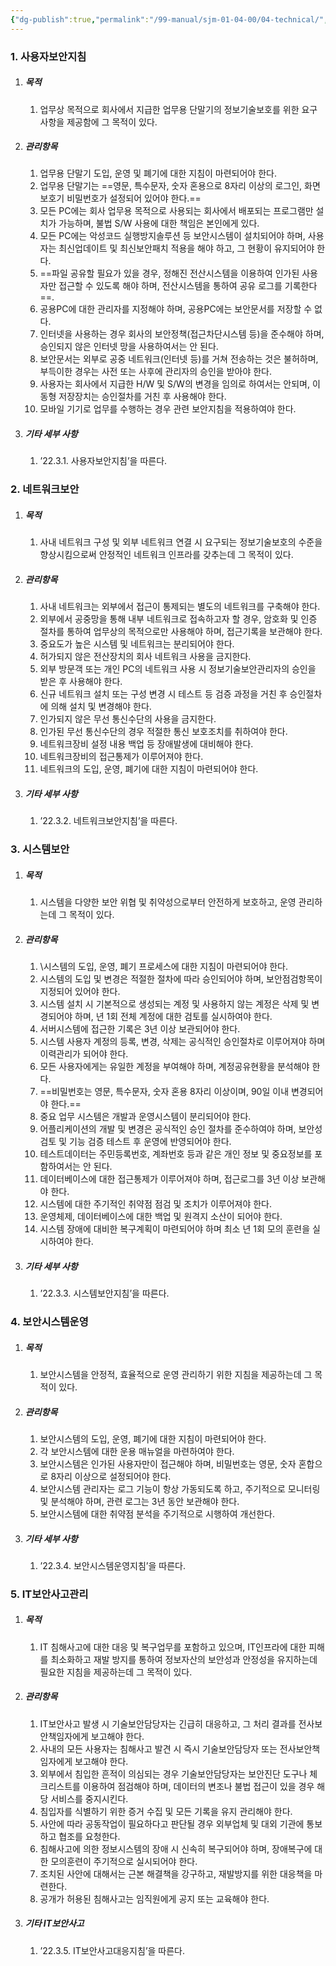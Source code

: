 ```yaml
---
{"dg-publish":true,"permalink":"/99-manual/sjm-01-04-00/04-technical/","title":"제 4 장 기술적 보안","tags":["정보보안관리규정","보안","기술적보안"],"noteIcon":"","created":"","updated":""}
---
```


### 1. 사용자보안지침
1. ##### 목적
	1. 업무상 목적으로 회사에서 지급한 업무용 단말기의 정보기술보호를 위한 요구사항을 제공함에 그 목적이 있다. 
2. ##### 관리항목
	1. 업무용 단말기 도입, 운영 및 폐기에 대한 지침이 마련되어야 한다. 
	2. 업무용 단말기는 ==영문, 특수문자, 숫자 혼용으로 8자리 이상의 로그인, 화면보호기 비밀번호가 설정되어 있어야 한다.==
	3. 모든 PC에는 회사 업무용 목적으로 사용되는 회사에서 배포되는 프로그램만 설치가 가능하며, 불법 S/W 사용에 대한 책임은 본인에게 있다.
	4. 모든 PC에는 악성코드 실행방지솔루션 등 보안시스템이 설치되어야 하며, 사용자는 최신업데이트 및 최신보안패치 적용을 해야 하고, 그 현황이 유지되어야 한다. 
	5. ==파일 공유할 필요가 있을 경우, 정해진 전산시스템을 이용하여 인가된 사용자만 접근할 수 있도록 해야 하며, 전산시스템을 통하여 공유 로그를 기록한다==. 
	6. 공용PC에 대한 관리자를 지정해야 하며, 공용PC에는 보안문서를 저장할 수 없다.
	7. 인터넷을 사용하는 경우 회사의 보안정책(접근차단시스템 등)을 준수해야 하며, 승인되지 않은 인터넷 망을 사용하여서는 안 된다.
	8. 보안문서는 외부로 공중 네트워크(인터넷 등)를 거쳐 전송하는 것은 불허하며, 부득이한 경우는 사전 또는 사후에 관리자의 승인을 받아야 한다. 
	9. 사용자는 회사에서 지급한 H/W 및 S/W의 변경을 임의로 하여서는 안되며, 이동형 저장장치는 승인절차를 거친 후 사용해야 한다. 
	10. 모바일 기기로 업무를 수행하는 경우 관련 보안지침을 적용하여야 한다.
3. ##### 기타 세부 사항
	1. ’22.3.1. 사용자보안지침’을 따른다. 

### 2. 네트워크보안
1. ##### 목적
	1. 사내 네트워크 구성 및 외부 네트워크 연결 시 요구되는 정보기술보호의 수준을 향상시킴으로써 안정적인 네트워크 인프라를 갖추는데 그 목적이 있다.
2. ##### 관리항목
	1. 사내 네트워크는 외부에서 접근이 통제되는 별도의 네트워크를 구축해야 한다. 
	2. 외부에서 공중망을 통해 내부 네트워크로 접속하고자 할 경우, 암호화 및 인증 절차를 통하여 업무상의 목적으로만 사용해야 하며, 접근기록을 보관해야 한다. 
	3. 중요도가 높은 시스템 및 네트워크는 분리되어야 한다. 
	4. 허가되지 않은 전산장치의 회사 네트워크 사용을 금지한다.
	5. 외부 방문객 또는 개인 PC의 네트워크 사용 시 정보기술보안관리자의 승인을 받은 후 사용해야 한다. 
	6. 신규 네트워크 설치 또는 구성 변경 시 테스트 등 검증 과정을 거친 후 승인절차에 의해 설치 및 변경해야 한다. 
	7. 인가되지 않은 무선 통신수단의 사용을 금지한다. 
	8. 인가된 무선 통신수단의 경우 적절한 통신 보호조치를 취하여야 한다.
	9. 네트워크장비 설정 내용 백업 등 장애발생에 대비해야 한다. 
	10. 네트워크장비의 접근통제가 이루어져야 한다. 
	11. 네트워크의 도입, 운영, 폐기에 대한 지침이 마련되어야 한다. 
3. ##### 기타 세부 사항
	1. ’22.3.2. 네트워크보안지침’을 따른다. 

### 3. 시스템보안
1. ##### 목적
	1. 시스템을 다양한 보안 위협 및 취약성으로부터 안전하게 보호하고, 운영 관리하는데 그 목적이 있다.
2.  ##### 관리항목
	1. \시스템의 도입, 운영, 폐기 프로세스에 대한 지침이 마련되어야 한다. 
	2. 시스템의 도입 및 변경은 적절한 절차에 따라 승인되어야 하며, 보안점검항목이 지정되어 있어야 한다. 
	3. 시스템 설치 시 기본적으로 생성되는 계정 및 사용하지 않는 계정은 삭제 및 변경되어야 하며, 년 1회 전체 계정에 대한 검토를 실시하여야 한다.
	4. 서버시스템에 접근한 기록은 3년 이상 보관되어야 한다. 
	5. 시스템 사용자 계정의 등록, 변경, 삭제는 공식적인 승인절차로 이루어져야 하며 이력관리가 되어야 한다. 
	6. 모든 사용자에게는 유일한 계정을 부여해야 하며, 계정공유현황을 분석해야 한다.
	7. ==비밀번호는 영문, 특수문자, 숫자 혼용 8자리 이상이며, 90일 이내 변경되어야 한다.==
	8. 중요 업무 시스템은 개발과 운영시스템이 분리되어야 한다.  
	9. 어플리케이션의 개발 및 변경은 공식적인 승인 절차를 준수하여야 하며, 보안성 검토 및 기능 검증 테스트 후 운영에 반영되어야 한다. 
	10. 테스트데이터는 주민등록번호, 계좌번호 등과 같은 개인 정보 및 중요정보를 포함하여서는 안 된다.
	11. 데이터베이스에 대한 접근통제가 이루어져야 하며, 접근로그를 3년 이상 보관해야 한다. 
	12. 시스템에 대한 주기적인 취약점 점검 및 조치가 이루어져야 한다.
	13. 운영체제, 데이터베이스에 대한 백업 및 원격지 소산이 되어야 한다. 
	14. 시스템 장애에 대비한 복구계획이 마련되어야 하며 최소 년 1회 모의 훈련을 실시하여야 한다. 
3. ##### 기타 세부 사항
	1. ’22.3.3. 시스템보안지침’을 따른다. 

### 4. 보안시스템운영
1. ##### 목적
	1. 보안시스템을 안정적, 효율적으로 운영 관리하기 위한 지침을 제공하는데 그 목적이 있다. 
2. ##### 관리항목
	1. 보안시스템의 도입, 운영, 폐기에 대한 지침이 마련되어야 한다. 
	2. 각 보안시스템에 대한 운용 매뉴얼을 마련하여야 한다.
	3. 보안시스템은 인가된 사용자만이 접근해야 하며, 비밀번호는 영문, 숫자 혼합으로 8자리 이상으로 설정되어야 한다. 
	4. 보안시스템 관리자는 로그 기능이 항상 가동되도록 하고, 주기적으로 모니터링 및 분석해야 하며, 관련 로그는 3년 동안 보관해야 한다. 
	5. 보안시스템에 대한 취약점 분석을 주기적으로 시행하여 개선한다. 
3. ##### 기타 세부 사항
	1. ’22.3.4. 보안시스템운영지침’을 따른다.

### 5. IT보안사고관리 
1. ##### 목적
	1. IT 침해사고에 대한 대응 및 복구업무를 포함하고 있으며, IT인프라에 대한 피해를 최소화하고 재발 방지를 통하여 정보자산의 보안성과 안정성을 유지하는데 필요한 지침을 제공하는데 그 목적이 있다.
2. ##### 관리항목
	1. IT보안사고 발생 시 기술보안담당자는 긴급히 대응하고, 그 처리 결과를 전사보안책임자에게 보고해야 한다. 
	2. 사내의 모든 사용자는 침해사고 발견 시 즉시 기술보안담당자 또는 전사보안책임자에게 보고해야 한다. 
	3. 외부에서 침입한 흔적이 의심되는 경우 기술보안담당자는 보안진단 도구나 체크리스트를 이용하여 점검해야 하며, 데이터의 변조나 불법 접근이 있을 경우 해당 서비스를 중지시킨다.  
	4. 침입자를 식별하기 위한 증거 수집 및 모든 기록을 유지 관리해야 한다. 
	5. 사안에 따라 공동작업이 필요하다고 판단될 경우 외부업체 및 대외 기관에 통보하고 협조를 요청한다. 
	6. 침해사고에 의한 정보시스템의 장애 시 신속히 복구되어야 하며, 장애복구에 대한 모의훈련이 주기적으로 실시되어야 한다. 
	7. 조치된 사안에 대해서는 근본 해결책을 강구하고, 재발방지를 위한 대응책을 마련한다. 
	8. 공개가 허용된 침해사고는 임직원에게 공지 또는 교육해야 한다. 
3. ##### 기타 IT보안사고
	1. ’22.3.5. IT보안사고대응지침’을 따른다. 